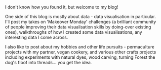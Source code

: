 I don't know how you found it, but welcome to my blog!

One side of this blog is mostly about data - data visualisation in particular. I'll post my takes on 'Makeover Monday' challenges (a brilliant community of people improving their data visualisation skills by doing-over existing ones), walkthroughs of how I created some data visualisations, any interesting data I come across.

I also like to post about my hobbies and other life pursuits - permaculture projects with my partner, vegan cookery, and various other crafts projects including experiments with natural dyes, wood carving, turning Forest the dog's floof into threads... you get the idea.

